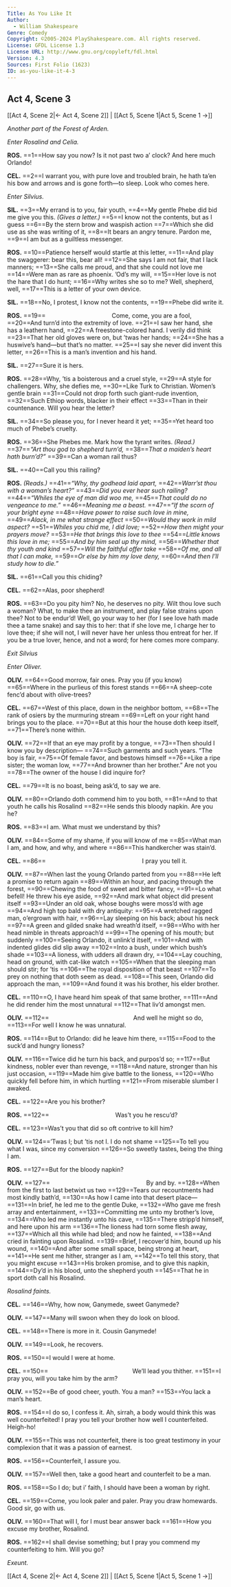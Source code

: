 ```yaml
---
Title: As You Like It
Author: 
  - William Shakespeare
Genre: Comedy
Copyright: ©2005-2024 PlayShakespeare.com. All rights reserved.
License: GFDL License 1.3
License URL: http://www.gnu.org/copyleft/fdl.html
Version: 4.3
Sources: First Folio (1623)
ID: as-you-like-it-4-3
---
```


## Act 4, Scene 3
[[Act 4, Scene 2|← Act 4, Scene 2]] | [[Act 5, Scene 1|Act 5, Scene 1 →]]

*Another part of the Forest of Arden.*

*Enter Rosalind and Celia.*

**ROS.**
==1==How say you now? Is it not past two a’ clock? And here much Orlando!

**CEL.**
==2==I warrant you, with pure love and troubled brain, he hath ta’en his bow and arrows and is gone forth—to sleep. Look who comes here.

*Enter Silvius.*

**SIL.**
==3==My errand is to you, fair youth,
==4==My gentle Phebe did bid me give you this.
*(Gives a letter.)*
==5==I know not the contents, but as I guess
==6==By the stern brow and waspish action
==7==Which she did use as she was writing of it,
==8==It bears an angry tenure. Pardon me,
==9==I am but as a guiltless messenger.

**ROS.**
==10==Patience herself would startle at this letter,
==11==And play the swaggerer: bear this, bear all!
==12==She says I am not fair, that I lack manners;
==13==She calls me proud, and that she could not love me
==14==Were man as rare as phoenix. ’Od’s my will,
==15==Her love is not the hare that I do hunt;
==16==Why writes she so to me? Well, shepherd, well,
==17==This is a letter of your own device.

**SIL.**
==18==No, I protest, I know not the contents,
==19==Phebe did write it.

**ROS.**
==19==           Come, come, you are a fool,
==20==And turn’d into the extremity of love.
==21==I saw her hand, she has a leathern hand,
==22==A freestone-colored hand. I verily did think
==23==That her old gloves were on, but ’twas her hands;
==24==She has a huswive’s hand—but that’s no matter.
==25==I say she never did invent this letter,
==26==This is a man’s invention and his hand.

**SIL.**
==27==Sure it is hers.

**ROS.**
==28==Why, ’tis a boisterous and a cruel style,
==29==A style for challengers. Why, she defies me,
==30==Like Turk to Christian. Women’s gentle brain
==31==Could not drop forth such giant-rude invention,
==32==Such Ethiop words, blacker in their effect
==33==Than in their countenance. Will you hear the letter?

**SIL.**
==34==So please you, for I never heard it yet;
==35==Yet heard too much of Phebe’s cruelty.

**ROS.**
==36==She Phebes me. Mark how the tyrant writes.
*(Read.)*
==37==*“Art thou god to shepherd turn’d,*
==38==*That a maiden’s heart hath burn’d?”*
==39==Can a woman rail thus?

**SIL.**
==40==Call you this railing?

**ROS.**
*(Reads.)*
==41==*“Why, thy godhead laid apart,*
==42==*Warr’st thou with a woman’s heart?”*
==43==*Did you ever hear such railing?*
==44==*“Whiles the eye of man did woo me,*
==45==*That could do no vengeance to me.”*
==46==*Meaning me a beast.*
==47==*“If the scorn of your bright eyne*
==48==*Have power to raise such love in mine,*
==49==*Alack, in me what strange effect*
==50==*Would they work in mild aspect?*
==51==*Whiles you chid me, I did love;*
==52==*How then might your prayers move?*
==53==*He that brings this love to thee*
==54==*Little knows this love in me;*
==55==*And by him seal up thy mind,*
==56==*Whether that thy youth and kind*
==57==*Will the faithful offer take*
==58==*Of me, and all that I can make,*
==59==*Or else by him my love deny,*
==60==*And then I’ll study how to die.”*

**SIL.**
==61==Call you this chiding?

**CEL.**
==62==Alas, poor shepherd!

**ROS.**
==63==Do you pity him? No, he deserves no pity. Wilt thou love such a woman? What, to make thee an instrument, and play false strains upon thee? Not to be endur’d! Well, go your way to her (for I see love hath made thee a tame snake) and say this to her: that if she love me, I charge her to love thee; if she will not, I will never have her unless thou entreat for her. If you be a true lover, hence, and not a word; for here comes more company.

*Exit Silvius*

*Enter Oliver.*

**OLIV.**
==64==Good morrow, fair ones. Pray you (if you know) 
==65==Where in the purlieus of this forest stands
==66==A sheep-cote fenc’d about with olive-trees?

**CEL.**
==67==West of this place, down in the neighbor bottom,
==68==The rank of osiers by the murmuring stream
==69==Left on your right hand brings you to the place.
==70==But at this hour the house doth keep itself,
==71==There’s none within.

**OLIV.**
==72==If that an eye may profit by a tongue,
==73==Then should I know you by description⁠—
==74==Such garments and such years. “The boy is fair,
==75==Of female favor, and bestows himself
==76==Like a ripe sister; the woman low,
==77==And browner than her brother.” Are not you
==78==The owner of the house I did inquire for?

**CEL.**
==79==It is no boast, being ask’d, to say we are.

**OLIV.**
==80==Orlando doth commend him to you both,
==81==And to that youth he calls his Rosalind
==82==He sends this bloody napkin. Are you he?

**ROS.**
==83==I am. What must we understand by this?

**OLIV.**
==84==Some of my shame, if you will know of me
==85==What man I am, and how, and why, and where
==86==This handkercher was stain’d.

**CEL.**
==86==                I pray you tell it.

**OLIV.**
==87==When last the young Orlando parted from you
==88==He left a promise to return again
==89==Within an hour, and pacing through the forest,
==90==Chewing the food of sweet and bitter fancy,
==91==Lo what befell! He threw his eye aside,
==92==And mark what object did present itself
==93==Under an old oak, whose boughs were moss’d with age
==94==And high top bald with dry antiquity:
==95==A wretched ragged man, o’ergrown with hair,
==96==Lay sleeping on his back; about his neck
==97==A green and gilded snake had wreath’d itself,
==98==Who with her head nimble in threats approach’d
==99==The opening of his mouth; but suddenly
==100==Seeing Orlando, it unlink’d itself,
==101==And with indented glides did slip away
==102==Into a bush, under which bush’s shade
==103==A lioness, with udders all drawn dry,
==104==Lay couching, head on ground, with cat-like watch
==105==When that the sleeping man should stir; for ’tis
==106==The royal disposition of that beast
==107==To prey on nothing that doth seem as dead.
==108==This seen, Orlando did approach the man,
==109==And found it was his brother, his elder brother.

**CEL.**
==110==O, I have heard him speak of that same brother,
==111==And he did render him the most unnatural
==112==That liv’d amongst men.

**OLIV.**
==112==              And well he might so do,
==113==For well I know he was unnatural.

**ROS.**
==114==But to Orlando: did he leave him there,
==115==Food to the suck’d and hungry lioness?

**OLIV.**
==116==Twice did he turn his back, and purpos’d so;
==117==But kindness, nobler ever than revenge,
==118==And nature, stronger than his just occasion,
==119==Made him give battle to the lioness,
==120==Who quickly fell before him, in which hurtling
==121==From miserable slumber I awaked.

**CEL.**
==122==Are you his brother?

**ROS.**
==122==           Was’t you he rescu’d?

**CEL.**
==123==Was’t you that did so oft contrive to kill him?

**OLIV.**
==124==’Twas I; but ’tis not I. I do not shame
==125==To tell you what I was, since my conversion
==126==So sweetly tastes, being the thing I am.

**ROS.**
==127==But for the bloody napkin?

**OLIV.**
==127==                By and by.
==128==When from the first to last betwixt us two
==129==Tears our recountments had most kindly bath’d,
==130==As how I came into that desert place⁠—
==131==In brief, he led me to the gentle Duke,
==132==Who gave me fresh array and entertainment,
==133==Committing me unto my brother’s love,
==134==Who led me instantly unto his cave,
==135==There stripp’d himself, and here upon his arm
==136==The lioness had torn some flesh away,
==137==Which all this while had bled; and now he fainted,
==138==And cried in fainting upon Rosalind.
==139==Brief, I recover’d him, bound up his wound,
==140==And after some small space, being strong at heart,
==141==He sent me hither, stranger as I am,
==142==To tell this story, that you might excuse
==143==His broken promise, and to give this napkin,
==144==Dy’d in his blood, unto the shepherd youth
==145==That he in sport doth call his Rosalind.

*Rosalind faints.*

**CEL.**
==146==Why, how now, Ganymede, sweet Ganymede?

**OLIV.**
==147==Many will swoon when they do look on blood.

**CEL.**
==148==There is more in it. Cousin Ganymede!

**OLIV.**
==149==Look, he recovers.

**ROS.**
==150==I would I were at home.

**CEL.**
==150==              We’ll lead you thither.
==151==I pray you, will you take him by the arm?

**OLIV.**
==152==Be of good cheer, youth. You a man?
==153==You lack a man’s heart.

**ROS.**
==154==I do so, I confess it. Ah, sirrah, a body would think this was well counterfeited! I pray you tell your brother how well I counterfeited. Heigh-ho!

**OLIV.**
==155==This was not counterfeit, there is too great testimony in your complexion that it was a passion of earnest.

**ROS.**
==156==Counterfeit, I assure you.

**OLIV.**
==157==Well then, take a good heart and counterfeit to be a man.

**ROS.**
==158==So I do; but i’ faith, I should have been a woman by right.

**CEL.**
==159==Come, you look paler and paler. Pray you draw homewards. Good sir, go with us.

**OLIV.**
==160==That will I, for I must bear answer back
==161==How you excuse my brother, Rosalind.

**ROS.**
==162==I shall devise something; but I pray you commend my counterfeiting to him. Will you go?

*Exeunt.*

[[Act 4, Scene 2|← Act 4, Scene 2]] | [[Act 5, Scene 1|Act 5, Scene 1 →]]